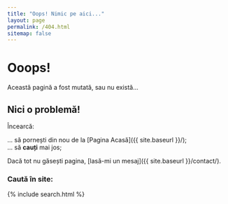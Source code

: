 ```yaml
---
title: "Oops! Nimic pe aici..."
layout: page
permalink: /404.html
sitemap: false
---
```


# Ooops!

Această pagină a fost mutată, sau nu există...

## Nici o problemă!

Încearcă:

... să pornești din nou de la [Pagina Acasă]({{ site.baseurl }}/);  
... să **cauți** mai jos;  

Dacă tot nu găsești pagina, [lasă-mi un mesaj]({{ site.baseurl }}/contact/).

### Caută în site:
{% include search.html %}
